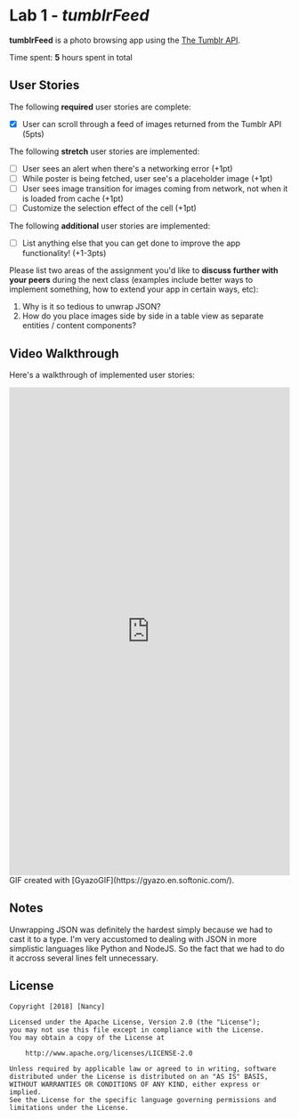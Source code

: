 # Lab 1 - *tumblrFeed*

**tumblrFeed** is a photo browsing app using the [The Tumblr API](https://www.tumblr.com/docs/en/api/v2#posts).

Time spent: **5** hours spent in total

## User Stories

The following **required** user stories are complete:

- [x] User can scroll through a feed of images returned from the Tumblr API (5pts)

The following **stretch** user stories are implemented:

- [ ] User sees an alert when there's a networking error (+1pt)
- [ ] While poster is being fetched, user see's a placeholder image (+1pt)
- [ ] User sees image transition for images coming from network, not when it is loaded from cache (+1pt)
- [ ] Customize the selection effect of the cell (+1pt)

The following **additional** user stories are implemented:

- [ ] List anything else that you can get done to improve the app functionality! (+1-3pts)

Please list two areas of the assignment you'd like to **discuss further with your peers** during the next class (examples include better ways to implement something, how to extend your app in certain ways, etc):

1. Why is it so tedious to unwrap JSON?
2. How do you place images side by side in a table view as separate entities / content components?

## Video Walkthrough

Here's a walkthrough of implemented user stories:

<iframe class="imgur-embed" width="100%" height="878" frameborder="0" src="https://i.imgur.com/nT2ogVI.gifv#embed"></iframe>
GIF created with [GyazoGIF](https://gyazo.en.softonic.com/).

## Notes
Unwrapping JSON was definitely the hardest simply because we had to cast it to a type. I'm very accustomed to dealing with JSON in more simplistic languages like Python and NodeJS. So the fact that we had to do it accross several lines felt unnecessary. 

## License

    Copyright [2018] [Nancy]

    Licensed under the Apache License, Version 2.0 (the "License");
    you may not use this file except in compliance with the License.
    You may obtain a copy of the License at

        http://www.apache.org/licenses/LICENSE-2.0

    Unless required by applicable law or agreed to in writing, software
    distributed under the License is distributed on an "AS IS" BASIS,
    WITHOUT WARRANTIES OR CONDITIONS OF ANY KIND, either express or implied.
    See the License for the specific language governing permissions and
    limitations under the License.
